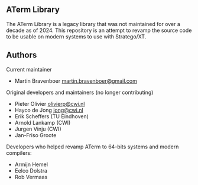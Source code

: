 ## ATerm Library

The ATerm Library is a legacy library that was not maintained for over a decade as of 2024.
This repository is an attempt to revamp the source code to be usable on modern systems to
use with Stratego/XT.


## Authors

Current maintainer

- Martin Bravenboer <martin.bravenboer@gmail.com>

Original developers and maintainers (no longer contributing)

- Pieter Olivier <olivierp@cwi.nl>
- Hayco de Jong  <jong@cwi.nl>
- Erik Scheffers (TU Eindhoven)
- Arnold Lankamp (CWI)
- Jurgen Vinju (CWI)
- Jan-Friso Groote

Developers who helped revamp ATerm to 64-bits systems and modern compilers:

- Armijn Hemel
- Eelco Dolstra
- Rob Vermaas
